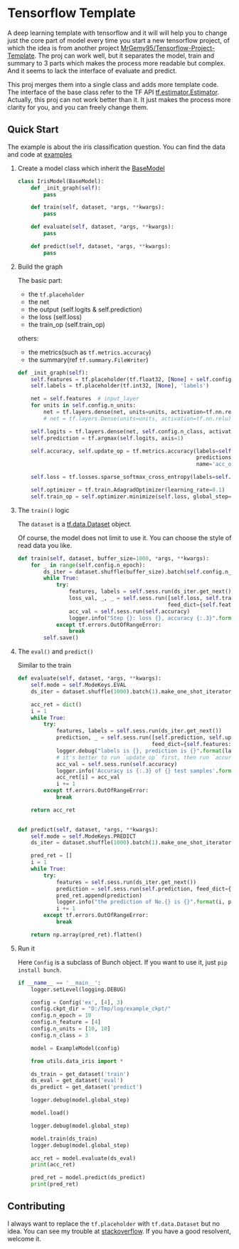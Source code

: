 # Tensorflow Template

A deep learning template with tensorflow and it will will help you to change just the core part of model every time you start a new tensorflow project, 
of which the idea is from another project [MrGemy95/Tensorflow-Project-Template](https://github.com/MrGemy95/Tensorflow-Project-Template).
The proj can work well, but it separates the model, train and summary to 3 parts which makes the process more readable but complex. 
And it seems to lack the interface of evaluate and predict.

This proj merges them into a single class and adds more template code. 
The interface of the base class refer to the TF API [tf.estimator.Estimator](https://www.tensorflow.org/versions/master/api_docs/python/tf/estimator/Estimator).
Actually, this proj can not work better than it. It just makes the process more clarity for you, and you can freely change them.


## Quick Start

The example is about the iris classification question. You can find the data and code at [examples](./examples)

1. Create a model class which inherit the [BaseModel](./base/base_model.py)
    ```python
    class IrisModel(BaseModel):
        def _init_graph(self):
            pass
    
        def train(self, dataset, *args, **kwargs):
            pass
    
        def evaluate(self, dataset, *args, **kwargs):
            pass
    
        def predict(self, dataset, *args, **kwargs):
            pass
    ```
2. Build the graph
    
    The basic part:
    - the `tf.placeholder`
    - the net
    - the output (self.logits & self.prediction)
    - the loss (self.loss)
    - the train_op (self.train_op)
    
    others:
    - the metrics(such as `tf.metrics.accuracy`)
    - the summary(ref `tf.summary.FileWriter`)
        
    ```python
    def _init_graph(self):
        self.features = tf.placeholder(tf.float32, [None] + self.config.n_feature, 'features')
        self.labels = tf.placeholder(tf.int32, [None], 'labels')
    
        net = self.features  # input_layer
        for units in self.config.n_units:
            net = tf.layers.dense(net, units=units, activation=tf.nn.relu)
            # net = tf.layers.Dense(units=units, activation=tf.nn.relu)(net)
    
        self.logits = tf.layers.dense(net, self.config.n_class, activation=None)
        self.prediction = tf.argmax(self.logits, axis=1)
    
        self.accuracy, self.update_op = tf.metrics.accuracy(labels=self.labels,
                                                            predictions=self.prediction,
                                                            name='acc_op')
    
        self.loss = tf.losses.sparse_softmax_cross_entropy(labels=self.labels, logits=self.logits)
    
        self.optimizer = tf.train.AdagradOptimizer(learning_rate=0.1)
        self.train_op = self.optimizer.minimize(self.loss, global_step=self._global_step)
    ```
3. The `train()` logic

    The `dataset` is a [tf.data.Dataset](https://www.tensorflow.org/versions/master/get_started/datasets_quickstart) object.
    
    Of course, the model does not limit to use it. You can choose the style of read data you like. 
    
    ```python
    def train(self, dataset, buffer_size=1000, *args, **kwargs):
        for _ in range(self.config.n_epoch):
            ds_iter = dataset.shuffle(buffer_size).batch(self.config.n_batch).make_one_shot_iterator()
            while True:
                try:
                    features, labels = self.sess.run(ds_iter.get_next())
                    loss_val, _, _ = self.sess.run([self.loss, self.train_op, self.update_op],
                                                   feed_dict={self.features: features, self.labels: labels})
                    acc_val = self.sess.run(self.accuracy)
                    logger.info("Step {}: loss {}, accuracy {:.3}".format(self.global_step, loss_val, acc_val))
                except tf.errors.OutOfRangeError:
                    break
            self.save()
    ```

4. The `eval()` and `predict()`

    Similar to the train
    
    ```python
    def evaluate(self, dataset, *args, **kwargs):
        self.mode = self.ModeKeys.EVAL
        ds_iter = dataset.shuffle(1000).batch(1).make_one_shot_iterator()

        acc_ret = dict()
        i = 1
        while True:
            try:
                features, labels = self.sess.run(ds_iter.get_next())
                prediction, _ = self.sess.run([self.prediction, self.update_op],
                                              feed_dict={self.features: features, self.labels: labels})
                logger.debug("labels is {}, prediction is {}".format(labels, prediction))
                # it's better to run `update_op` first, then run `accuracy`
                acc_val = self.sess.run(self.accuracy)
                logger.info('Accuracy is {:.3} of {} test samples'.format(acc_val, i))
                acc_ret[i] = acc_val
                i += 1
            except tf.errors.OutOfRangeError:
                break

        return acc_ret
     

    def predict(self, dataset, *args, **kwargs):
        self.mode = self.ModeKeys.PREDICT
        ds_iter = dataset.shuffle(1000).batch(1).make_one_shot_iterator()

        pred_ret = []
        i = 1
        while True:
            try:
                features = self.sess.run(ds_iter.get_next())
                prediction = self.sess.run(self.prediction, feed_dict={self.features: features})
                pred_ret.append(prediction)
                logger.info("the prediction of No.{} is {}".format(i, prediction))
                i += 1
            except tf.errors.OutOfRangeError:
                break

        return np.array(pred_ret).flatten()
    ```
    
5. Run it
    
    Here `Config` is a subclass of Bunch object. If you want to use it, just `pip install bunch`.
    
    ```python
    if __name__ == '__main__':
        logger.setLevel(logging.DEBUG)
    
        config = Config('ex', [4], 3)
        config.ckpt_dir = "D:/Tmp/log/example_ckpt/"
        config.n_epoch = 10
        config.n_feature = [4]
        config.n_units = [10, 10]
        config.n_class = 3
    
        model = ExampleModel(config)
    
        from utils.data_iris import *
    
        ds_train = get_dataset('train')
        ds_eval = get_dataset('eval')
        ds_predict = get_dataset('predict')
    
        logger.debug(model.global_step)
    
        model.load()
    
        logger.debug(model.global_step)
    
        model.train(ds_train)
        logger.debug(model.global_step)
    
        acc_ret = model.evaluate(ds_eval)
        print(acc_ret)
    
        pred_ret = model.predict(ds_predict)
        print(pred_ret)
    ```
    
## Contributing

I always want to replace the `tf.placeholder` with `tf.data.Dataset` but no idea. 
You can see my trouble at [stackoverflow](https://stackoverflow.com/questions/49355553/how-to-write-a-template-for-most-tensorflow-deep-learning-project?answertab=votes#tab-top).
If you have a good resolvent, welcome it.
